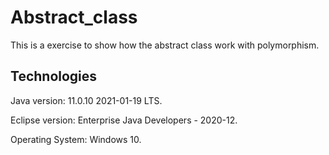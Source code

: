# Abstract_class
This is a exercise to show how the abstract class work with polymorphism.

Technologies
-----------------------------------
Java version: 11.0.10 2021-01-19 LTS.

Eclipse version: Enterprise Java Developers - 2020-12.

Operating System: Windows 10.

